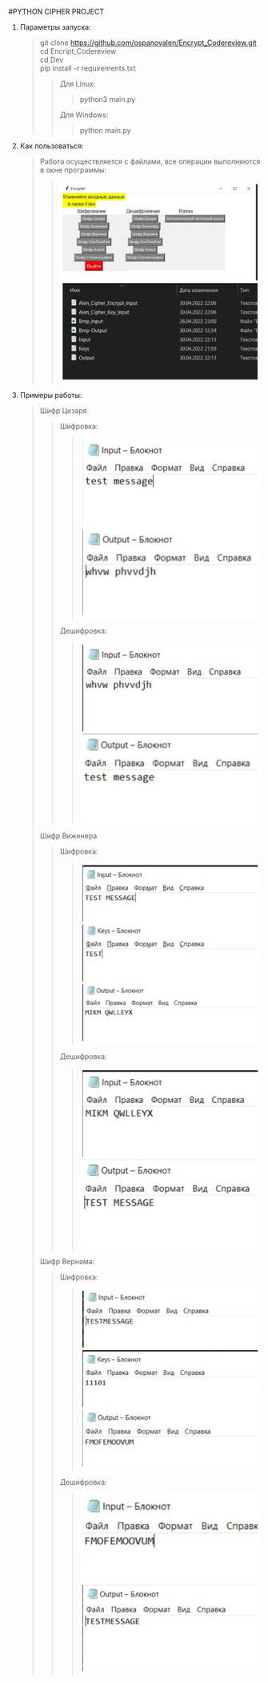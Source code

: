 #PYTHON CIPHER PROJECT
1. Параметры запуска:
	>git clone https://github.com/ospanovalen/Encrypt_Codereview.git \
	>cd Encript_Codereview \
	>cd Dev \
	>pip install -r requirements.txt 
	>>Для Linux:
	>>>python3 main.py 
	>>
	>>Для Windows:
	>>>python main.py
2. Как пользоваться:
	>Работа осуществляется с файлами, все операции выполняются в окне программы:
	>>![Alt text](/Dev/Screenshots/Sc1.jpg?raw=true "Optional Title")
3. Примеры работы:
	>Шифр Цезаря
	>>Шифровка:
	>>>![Alt text](/Dev/Screenshots/Sc21.jpg?raw=true "Optional Title")
	>>
	>>Дешифровка:
	>>>![Alt text](/Dev/Screenshots/Sc22.jpg?raw=true "Optional Title")
	>
	>Шифр Виженера
	>>Шифровка:
	>>>![Alt text](/Dev/Screenshots/Sc31.jpg?raw=true "Optional Title")
	>>
	>>Дешифровка:
	>>>![Alt text](/Dev/Screenshots/Sc32.jpg?raw=true "Optional Title")
	>
	>Шифр Вернама:
	>>Шифровка:
	>>>![Alt text](/Dev/Screenshots/Sc41.jpg?raw=true "Optional Title")
	>>
	>>Дешифровка:
	>>>![Alt text](/Dev/Screenshots/Sc42.jpg?raw=true "Optional Title")
